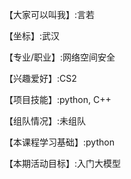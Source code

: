 【大家可以叫我】:言若

【坐标】:武汉

【专业/职业】:网络空间安全

【兴趣爱好】:CS2

【项目技能】:python, C++

【组队情况】:未组队

【本课程学习基础】:python

【本期活动目标】:入门大模型
